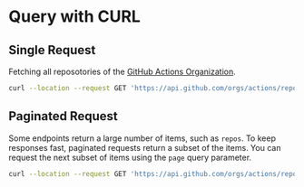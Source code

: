 # Query with CURL

## Single Request

Fetching all reposotories of the [GitHub Actions Organization](https://github.com/actions).

```bash
curl --location --request GET 'https://api.github.com/orgs/actions/repos' \
```

## Paginated Request

Some endpoints return a large number of items, such as `repos`. To keep responses fast, paginated requests return a subset of the items. You can request the next subset of items using the `page` query parameter.

```bash
curl --location --request GET 'https://api.github.com/orgs/actions/repos?page=1&per_page=10'
```